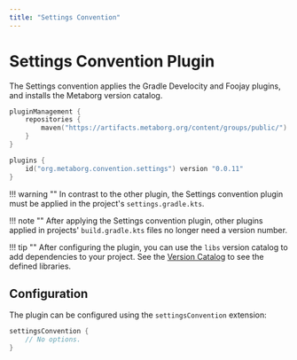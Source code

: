 ```yaml
---
title: "Settings Convention"
---
```

# Settings Convention Plugin
The Settings convention applies the Gradle Develocity and Foojay plugins, and installs the Metaborg version catalog.

```kotlin title="settings.gradle.kts"
pluginManagement {
    repositories {
        maven("https://artifacts.metaborg.org/content/groups/public/")
    }
}

plugins {
    id("org.metaborg.convention.settings") version "0.0.11"
}
```

!!! warning ""
    In contrast to the other plugin, the Settings convention plugin must be applied in the project's `settings.gradle.kts`.

!!! note ""
    After applying the Settings convention plugin, other plugins applied in projects' `build.gradle.kts` files no longer need a version number.

!!! tip ""
    After configuring the plugin, you can use the `libs` version catalog to add dependencies to your project.
    See the [Version Catalog](https://github.com/metaborg/metaborg-gradle/blob/main/depman/gradle/libs.versions.toml) to see the defined libraries.


## Configuration
The plugin can be configured using the `settingsConvention` extension:

```kotlin title="settings.gradle.kts"
settingsConvention {
    // No options.
}
```
